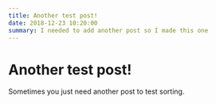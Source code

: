```yaml
---
title: Another test post!
date: 2018-12-23 10:20:00
summary: I needed to add another post so I made this one
---
```


# Another test post!

Sometimes you just need another post to test sorting.